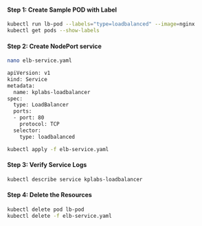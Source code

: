 
#### Step 1: Create Sample POD with Label
```sh
kubectl run lb-pod --labels="type=loadbalanced" --image=nginx
kubectl get pods --show-labels
```
#### Step 2: Create NodePort service
```sh
nano elb-service.yaml
```
```sh
apiVersion: v1
kind: Service
metadata:
  name: kplabs-loadbalancer
spec:
  type: LoadBalancer
  ports:
  - port: 80
    protocol: TCP
  selector:
    type: loadbalanced
```
```sh
kubectl apply -f elb-service.yaml
```
#### Step 3: Verify Service Logs
```sh
kubectl describe service kplabs-loadbalancer
```

#### Step 4: Delete the Resources
```sh
kubectl delete pod lb-pod
kubectl delete -f elb-service.yaml
```
